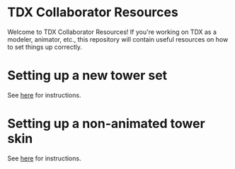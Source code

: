 # TDX Collaborator Resources
Welcome to TDX Collaborator Resources! If you're working on TDX as a modeler, animator, etc., this repository will contain useful resources on how to set things up correctly.

# Setting up a new tower set
See [here](NewTowerSet.md) for instructions.

# Setting up a non-animated tower skin
See [here](NewNonAnimatedSkin.md) for instructions.
